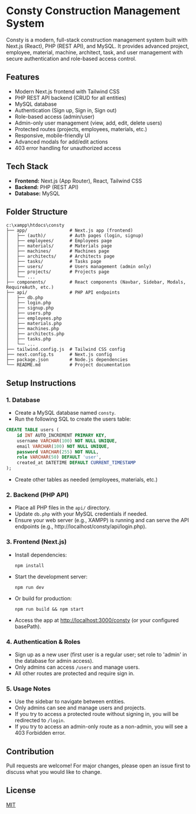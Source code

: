 # Consty Construction Management System

Consty is a modern, full-stack construction management system built with Next.js (React), PHP (REST API), and MySQL. It provides advanced project, employee, material, machine, architect, task, and user management with secure authentication and role-based access control.

## Features
- Modern Next.js frontend with Tailwind CSS
- PHP REST API backend (CRUD for all entities)
- MySQL database
- Authentication (Sign up, Sign in, Sign out)
- Role-based access (admin/user)
- Admin-only user management (view, add, edit, delete users)
- Protected routes (projects, employees, materials, etc.)
- Responsive, mobile-friendly UI
- Advanced modals for add/edit actions
- 403 error handling for unauthorized access

## Tech Stack
- **Frontend:** Next.js (App Router), React, Tailwind CSS
- **Backend:** PHP (REST API)
- **Database:** MySQL

## Folder Structure
```
c:\xampp\htdocs\consty
├── app/                # Next.js app (frontend)
│   ├── (auth)/         # Auth pages (login, signup)
│   ├── employees/      # Employees page
│   ├── materials/      # Materials page
│   ├── machines/       # Machines page
│   ├── architects/     # Architects page
│   ├── tasks/          # Tasks page
│   ├── users/          # Users management (admin only)
│   ├── projects/       # Projects page
│   └── ...
├── components/         # React components (Navbar, Sidebar, Modals, RequireAuth, etc.)
├── api/                # PHP API endpoints
│   ├── db.php
│   ├── login.php
│   ├── signup.php
│   ├── users.php
│   ├── employees.php
│   ├── materials.php
│   ├── machines.php
│   ├── architects.php
│   ├── tasks.php
│   └── ...
├── tailwind.config.js  # Tailwind CSS config
├── next.config.ts      # Next.js config
├── package.json        # Node.js dependencies
└── README.md           # Project documentation
```

## Setup Instructions

### 1. Database
- Create a MySQL database named `consty`.
- Run the following SQL to create the users table:

```sql
CREATE TABLE users (
    id INT AUTO_INCREMENT PRIMARY KEY,
    username VARCHAR(100) NOT NULL UNIQUE,
    email VARCHAR(100) NOT NULL UNIQUE,
    password VARCHAR(255) NOT NULL,
    role VARCHAR(50) DEFAULT 'user',
    created_at DATETIME DEFAULT CURRENT_TIMESTAMP
);
```
- Create other tables as needed (employees, materials, etc.)

### 2. Backend (PHP API)
- Place all PHP files in the `api/` directory.
- Update `db.php` with your MySQL credentials if needed.
- Ensure your web server (e.g., XAMPP) is running and can serve the API endpoints (e.g., http://localhost/consty/api/login.php).

### 3. Frontend (Next.js)
- Install dependencies:
  ```
  npm install
  ```
- Start the development server:
  ```
  npm run dev
  ```
- Or build for production:
  ```
  npm run build && npm start
  ```
- Access the app at [http://localhost:3000/consty](http://localhost:3000/consty) (or your configured basePath).

### 4. Authentication & Roles
- Sign up as a new user (first user is a regular user; set role to 'admin' in the database for admin access).
- Only admins can access `/users` and manage users.
- All other routes are protected and require sign in.

### 5. Usage Notes
- Use the sidebar to navigate between entities.
- Only admins can see and manage users and projects.
- If you try to access a protected route without signing in, you will be redirected to `/login`.
- If you try to access an admin-only route as a non-admin, you will see a 403 Forbidden error.

## Contribution
Pull requests are welcome! For major changes, please open an issue first to discuss what you would like to change.

## License
[MIT](LICENSE)
